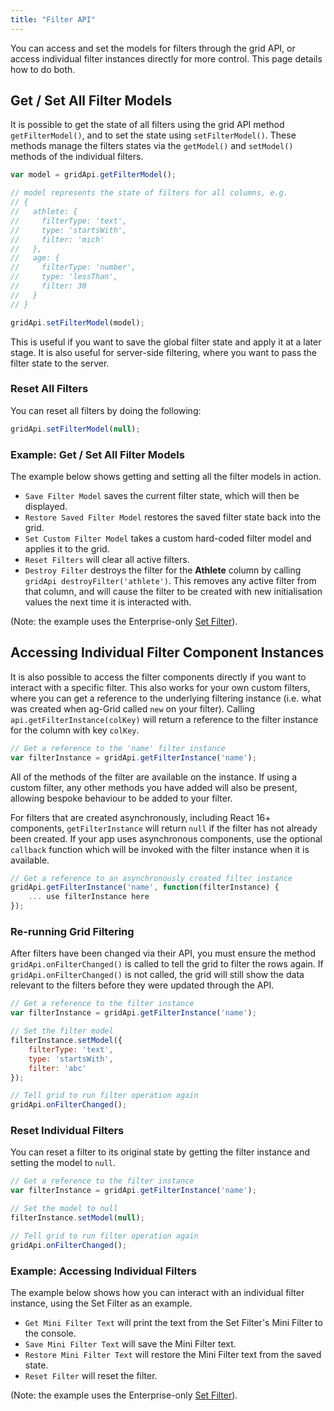 ```yaml
---
title: "Filter API"
---
```


You can access and set the models for filters through the grid API, or access individual filter instances directly for more control. This page details how to do both.

## Get / Set All Filter Models

It is possible to get the state of all filters using the grid API method `getFilterModel()`, and to set the state using `setFilterModel()`. These methods manage the filters states via the `getModel()` and `setModel()` methods of the individual filters.


```js
var model = gridApi.getFilterModel();

// model represents the state of filters for all columns, e.g.
// {
//   athlete: {
//     filterType: 'text',
//     type: 'startsWith',
//     filter: 'mich'
//   },
//   age: {
//     filterType: 'number',
//     type: 'lessThan',
//     filter: 30
//   }
// }

gridApi.setFilterModel(model);
```

This is useful if you want to save the global filter state and apply it at a later stage. It is also useful for server-side filtering, where you want to pass the filter state to the server.

### Reset All Filters

You can reset all filters by doing the following:

```js
gridApi.setFilterModel(null);
```

### Example: Get / Set All Filter Models

The example below shows getting and setting all the filter models in action.

- `Save Filter Model` saves the current filter state, which will then be displayed.
- `Restore Saved Filter Model` restores the saved filter state back into the grid.
- `Set Custom Filter Model` takes a custom hard-coded filter model and applies it to the grid.
- `Reset Filters` will clear all active filters.
- `Destroy Filter` destroys the filter for the **Athlete** column by calling `gridApi destroyFilter('athlete')`. This removes any active filter from that column, and will cause the filter to be created with new initialisation values the next time it is interacted with.

(Note: the example uses the Enterprise-only [Set Filter](../filter-set/)).

<grid-example title='Filter Model' name='filter-model' type='generated' options='{ "enterprise": true, "exampleHeight": 587, "modules": ["clientside", "menu", "filterpanel", "columnpanel", "setfilter"] }'></grid-example>

## Accessing Individual Filter Component Instances

It is also possible to access the filter components directly if you want to interact with a specific filter. This also works for your own custom filters, where you can get a reference to the underlying filtering instance (i.e. what was created when ag-Grid called `new` on your filter). Calling `api.getFilterInstance(colKey)` will return a reference to the filter instance for the column with key `colKey`.

```js
// Get a reference to the 'name' filter instance
var filterInstance = gridApi.getFilterInstance('name');
```

All of the methods of the filter are available on the instance. If using a custom filter, any other methods you have added will also be present, allowing bespoke behaviour to be added to your filter.

For filters that are created asynchronously, including React 16+ components, `getFilterInstance` will return `null` if the filter has not already been created. If your app uses asynchronous components, use the optional `callback` function which will be invoked with the filter instance when it is available.

```js
// Get a reference to an asynchronously created filter instance
gridApi.getFilterInstance('name', function(filterInstance) {
    ... use filterInstance here
});
```

### Re-running Grid Filtering


After filters have been changed via their API, you must ensure the method `gridApi.onFilterChanged()` is called to tell the grid to filter the rows again. If `gridApi.onFilterChanged()` is not called, the grid will still show the data relevant to the filters before they were updated through the API.

```js
// Get a reference to the filter instance
var filterInstance = gridApi.getFilterInstance('name');

// Set the filter model
filterInstance.setModel({
    filterType: 'text',
    type: 'startsWith',
    filter: 'abc'
});

// Tell grid to run filter operation again
gridApi.onFilterChanged();
```

### Reset Individual Filters

You can reset a filter to its original state by getting the filter instance and setting the model to `null`.

```js
// Get a reference to the filter instance
var filterInstance = gridApi.getFilterInstance('name');

// Set the model to null
filterInstance.setModel(null);

// Tell grid to run filter operation again
gridApi.onFilterChanged();
```

<h3>Example: Accessing Individual Filters</h2>

The example below shows how you can interact with an individual filter instance, using the Set Filter as an example.

- `Get Mini Filter Text` will print the text from the Set Filter's Mini Filter to the console.
- `Save Mini Filter Text` will save the Mini Filter text.
- `Restore Mini Filter Text` will restore the Mini Filter text from the saved state.
- `Reset Filter` will reset the filter.

(Note: the example uses the Enterprise-only [Set Filter](../filter-set/)).

<grid-example title='Accessing Individual Filters' name='filter-api' type='generated' options='{ "enterprise": true, "exampleHeight": 624, "modules": ["clientside", "setfilter", "menu", "columnpanel"] }'></grid-example>

